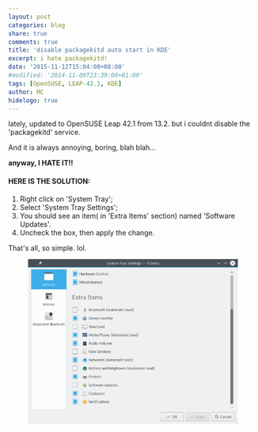```yaml
---
layout: post
categories: blog
share: true
comments: true
title: 'disable packagekitd auto start in KDE'
excerpt: i hate packagekitd!
date: '2015-11-12T15:04:00+08:00'
#modified: '2014-11-09T23:39:00+01:00'
tags: [OpenSUSE, LEAP-42.1, KDE]
author: MC
hidelogo: true
---
```


lately, updated to OpenSUSE Leap 42.1 from 13.2. but i couldnt disable the 'packagekitd' service.

And it is always annoying, boring, blah blah...

**anyway, I HATE IT!!**

#### HERE IS THE SOLUTION:

1. Right click on 'System Tray';
2. Select 'System Tray Settings';
3. You should see an item( in 'Extra Items' section) named 'Software Updates'.
4. Uncheck the box, then apply the change.

That's all, so simple. lol.

<figure>
    <a href="/images/post/blog/2015/11-12-disable-packagekitd.png"><img src="/images/post/blog/2015/11-12-disable-packagekitd.png" alt="System Tray Settings" class="center"/></a>
</figure>
